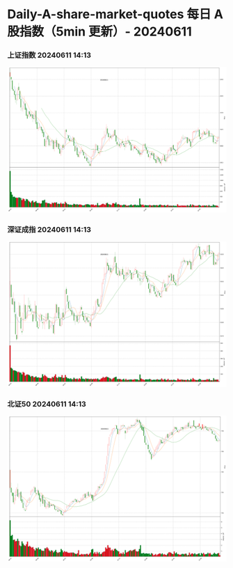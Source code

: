 
# Daily-A-share-market-quotes 每日 A 股指数（5min 更新）- 20240611

### 上证指数 20240611 14:13
![](./fig/2024/6/20240611-sh000001.png)

### 深证成指 20240611 14:13
![](./fig/2024/6/20240611-sz399001.png)

### 北证50 20240611 14:13
![](./fig/2024/6/20240611-bj899050.png)
